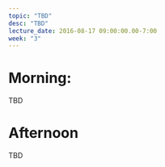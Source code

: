 ```yaml
---
topic: "TBD"
desc: "TBD"
lecture_date: 2016-08-17 09:00:00.00-7:00
week: "3"
---
```



# Morning:

TBD

# Afternoon

TBD
